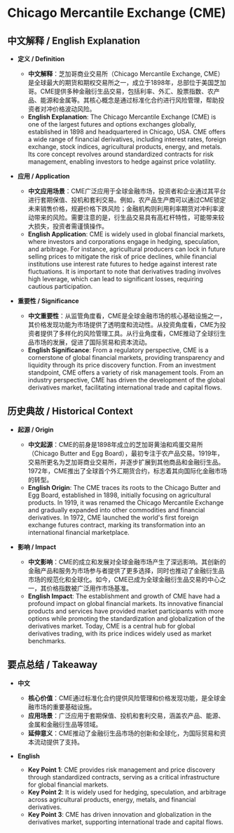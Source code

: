 # Chicago Mercantile Exchange (CME)

## 中文解释 / English Explanation

* **定义 / Definition**  
  - **中文解释**：芝加哥商业交易所（Chicago Mercantile Exchange, CME）是全球最大的期货和期权交易所之一，成立于1898年，总部位于美国芝加哥。CME提供多种金融衍生品交易，包括利率、外汇、股票指数、农产品、能源和金属等。其核心概念是通过标准化合约进行风险管理，帮助投资者对冲价格波动风险。  
  - **English Explanation**: The Chicago Mercantile Exchange (CME) is one of the largest futures and options exchanges globally, established in 1898 and headquartered in Chicago, USA. CME offers a wide range of financial derivatives, including interest rates, foreign exchange, stock indices, agricultural products, energy, and metals. Its core concept revolves around standardized contracts for risk management, enabling investors to hedge against price volatility.

* **应用 / Application**  
  - **中文应用场景**：CME广泛应用于全球金融市场，投资者和企业通过其平台进行套期保值、投机和套利交易。例如，农产品生产商可以通过CME锁定未来销售价格，规避价格下跌风险；金融机构则利用利率期货对冲利率波动带来的风险。需要注意的是，衍生品交易具有高杠杆特性，可能带来较大损失，投资者需谨慎操作。  
  - **English Application**: CME is widely used in global financial markets, where investors and corporations engage in hedging, speculation, and arbitrage. For instance, agricultural producers can lock in future selling prices to mitigate the risk of price declines, while financial institutions use interest rate futures to hedge against interest rate fluctuations. It is important to note that derivatives trading involves high leverage, which can lead to significant losses, requiring cautious participation.

* **重要性 / Significance**  
  - **中文重要性**：从监管角度看，CME是全球金融市场的核心基础设施之一，其价格发现功能为市场提供了透明度和流动性。从投资角度看，CME为投资者提供了多样化的风险管理工具。从行业角度看，CME推动了全球衍生品市场的发展，促进了国际贸易和资本流动。  
  - **English Significance**: From a regulatory perspective, CME is a cornerstone of global financial markets, providing transparency and liquidity through its price discovery function. From an investment standpoint, CME offers a variety of risk management tools. From an industry perspective, CME has driven the development of the global derivatives market, facilitating international trade and capital flows.

## 历史典故 / Historical Context

* **起源 / Origin**  
  - **中文起源**：CME的前身是1898年成立的芝加哥黄油和鸡蛋交易所（Chicago Butter and Egg Board），最初专注于农产品交易。1919年，交易所更名为芝加哥商业交易所，并逐步扩展到其他商品和金融衍生品。1972年，CME推出了全球首个外汇期货合约，标志着其向国际化金融市场的转型。  
  - **English Origin**: The CME traces its roots to the Chicago Butter and Egg Board, established in 1898, initially focusing on agricultural products. In 1919, it was renamed the Chicago Mercantile Exchange and gradually expanded into other commodities and financial derivatives. In 1972, CME launched the world's first foreign exchange futures contract, marking its transformation into an international financial marketplace.

* **影响 / Impact**  
  - **中文影响**：CME的成立和发展对全球金融市场产生了深远影响。其创新的金融产品和服务为市场参与者提供了更多选择，同时也推动了金融衍生品市场的规范化和全球化。如今，CME已成为全球金融衍生品交易的中心之一，其价格指数被广泛用作市场基准。  
  - **English Impact**: The establishment and growth of CME have had a profound impact on global financial markets. Its innovative financial products and services have provided market participants with more options while promoting the standardization and globalization of the derivatives market. Today, CME is a central hub for global derivatives trading, with its price indices widely used as market benchmarks.

## 要点总结 / Takeaway

* **中文**  
  - **核心价值**：CME通过标准化合约提供风险管理和价格发现功能，是全球金融市场的重要基础设施。  
  - **应用场景**：广泛应用于套期保值、投机和套利交易，涵盖农产品、能源、金属和金融衍生品等领域。  
  - **延伸意义**：CME推动了金融衍生品市场的创新和全球化，为国际贸易和资本流动提供了支持。

* **English**  
  - **Key Point 1**: CME provides risk management and price discovery through standardized contracts, serving as a critical infrastructure for global financial markets.  
  - **Key Point 2**: It is widely used for hedging, speculation, and arbitrage across agricultural products, energy, metals, and financial derivatives.  
  - **Key Point 3**: CME has driven innovation and globalization in the derivatives market, supporting international trade and capital flows.